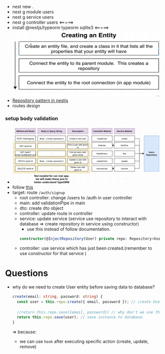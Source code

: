 - nest new .
- nest g module users
- nest g service users
- nest g controller users
  <=====>
- install @nestjs/typeorm typeorm sqlite3
  <=====>
  ![alt text](<../asset/8-3 create entity and repository.png>)
- [Repository pattern in nestjs](https://docs.nestjs.com/techniques/database#repository-pattern)
- routes design

### setup body validation

- ![Create routes](<../asset/8-8 route design.png>)
- follow [this](https://docs.nestjs.com/techniques/validation#auto-validation)
- target: route `/auth/signup`
  - root controller: change /users to /auth in user controller
  - main: add validationPipe in main
  - dto: create dto object
  - controller: update route in controller
  - service: update service (service use repository to interact with database => create repository in service using constructor)
    - use this instead of follow documentation.
    ```typescript
    constructor(@InjectRepository(User) private repo: Repository<User>) {}
    ```
  - controller: use service which has just been created.(remember to use constructor for that service )

# Questions

- why do we need to create User entity before saving data to database?

  ```typescript
  create(email: string, password: string) {
    const user = this.repo.create({ email, password }); // create User entity instance, not saved to database yet.

    //return this.repo.save({email, password}) // why don't we use this instead?
    return this.repo.save(user); // save instance to database.
  }
  ```

  => because:

  - we can use `hook` after executing specific action (create, update, remove)
